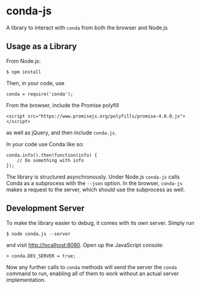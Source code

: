 # conda-js

A library to interact with `conda` from both the browser and Node.js

## Usage as a Library

From Node.js:

    $ npm install

Then, in your code, use

    conda = require('conda');

From the browser, include the Promise polyfill

    <script src="https://www.promisejs.org/polyfills/promise-4.0.0.js"></script>

as well as jQuery, and then include `conda.js`.


In your code use Conda like so:

    conda.info().then(function(info) {
        // Do something with info
    });

The library is structured asynchronously. Under Node.js `conda-js` calls
Conda as a subprocess with the `--json` option. In the browser, `conda-js`
makes a request to the server, which should use the subprocess as well.

## Development Server

To make the library easier to debug, it comes with its own server. Simply
run

    $ node conda.js --server

and visit [http://localhost:8080](http://localhost:8080). Open up the
JavaScript console:

    > conda.DEV_SERVER = true;

Now any further calls to `conda` methods will send the server the `conda`
command to run, enabling all of them to work without an actual server
implementation.

